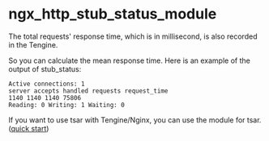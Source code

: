 # ngx_http_stub_status_module

The total requests' response time, which is in millisecond, is also recorded in the Tengine.

So you can calculate the mean response time. Here is an example of the output of stub_status:

```
Active connections: 1
server accepts handled requests request_time
1140 1140 1140 75806
Reading: 0 Writing: 1 Waiting: 0
```


If you want to use tsar with Tengine/Nginx, you can use the module for tsar.([quick start](module_for_tsar.html))

